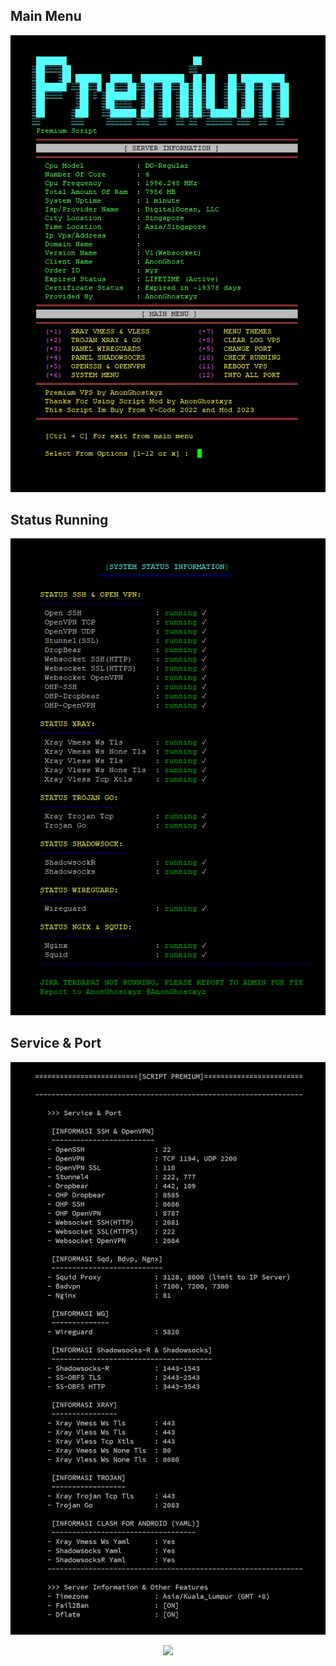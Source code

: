  ## Main Menu
 
<p align="center">
<img src="https://raw.githubusercontent.com/anonghostxyz/Autoscript_2022/main/Autoscript.png" />
</p>

  ## Status Running
 
<p align="center">
<img src="https://raw.githubusercontent.com/anonghostxyz/Autoscript_2022/main/Run.png" />
</p>

  ## Service & Port
 
<p align="center">
<img src="https://raw.githubusercontent.com/anonghostxyz/Autoscript_2022/main/Port.png" />
</p>

<p align="center">
  <a><img src="https://img.shields.io/badge/Copyright%20©-*%20AutoScriptVPN%202022.%20All%20rights%20reserved...-blueviolet.svg" style="max-width:200%;">
    </p>
   </p>
